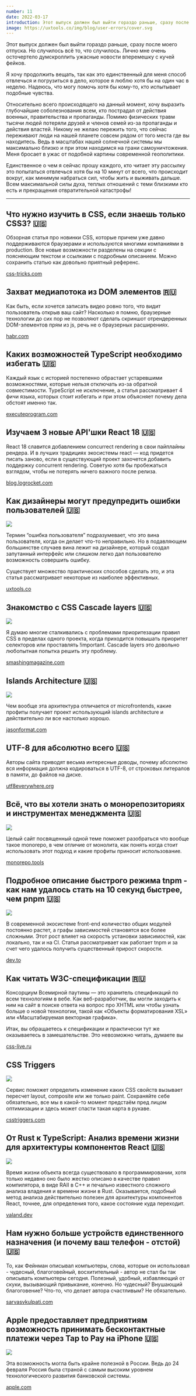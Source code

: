 ```yaml
---
number: 11
date: 2022-03-17
introduction: Этот выпуск должен был выйти гораздо раньше, сразу после моего отпуска. Но случилось всё то, что случилось. Я хочу продолжить вещать, так как это единственный для меня способ отвлечься.
image: https://uxtools.co/img/blog/user-errors/cover.svg
---
```


Этот выпуск должен был выйти гораздо раньше, сразу после моего отпуска. Но случилось всё то, что случилось. Лично мне очень осточертело думскроллить ужасные новости вперемешку с кучей фейков.

Я хочу продолжить вещать, так как это единственный для меня способ отвлечься и погрузиться в дело, которое я люблю хотя бы на один час в неделю. Надеюсь, что могу помочь хотя бы кому-то, кто испытывает подобные чувства.

Относительно всего происходящего на данный момент, хочу выразить глубочайшие соболезнования всем, кто пострадал от действия военных, правительства и пропаганды. Помимо физических травм тысячи людей потеряли друзей и членов семей из-за пропаганды и действия властей. Никому не желаю пережить того, что сейчас переживают люди на нашей планете совсем рядом от того места где вы находитесь. Ведь в масштабах нашей солнечной системы мы максимально близко и при этом находимся на грани самоуничтожения. Меня бросает в ужас от подобной картины современной геополитики.

Единственное о чем я сейчас прошу каждого, кто читает эту рассылку это попытаться отвлечься хотя бы на 10 минут от всего, что происходит вокруг, как минимум набраться сил, чтобы жить и выживать дальше. Всем максимальной силы духа, теплых отношений с теми близкими кто есть и прекращения отвратительной катастрофы!

<hr />

## Что нужно изучить в CSS, если знаешь только CSS3? 🇺🇸

Обзорная статья про новинки CSS, которые причем уже давно поддерживаются браузерами и используются многими компаниями в production. Все новые возможности разделены на секции с поясняющим текстом и ссылками с подробным описанием. Можно сохранить статью как довольно приятный референс.

[css-tricks.com](https://css-tricks.com/whats-new-since-css3/)

## Захват медиапотока из DOM элементов 🇷🇺

Как быть, если хочется записать видео ровно того, что видит пользователь открыв ваш сайт? Насколько я помню, браузерные технологии до сих пор не позволяют сделать скриншот отрендеренных DOM-элементов прям из js, речь не о браузерных расширениях.

[habr.com](https://habr.com/ru/company/timeweb/blog/646831/)

## Каких возможностей TypeScript необходимо избегать 🇺🇸

Каждый язык с историей постепенно обрастает устаревшими возможностями, которые нельзя отключать из-за обратной совместимости. TypeScript не исключение, а статья рассматривает 4 фичи языка, которых стоит избегать и при этом объясняет почему дела обстоят именно так.

[executeprogram.com](https://www.executeprogram.com/blog/typescript-features-to-avoid)

## Изучаем 3 новые API'шки React 18 🇺🇸

React 18 славится добавлением concurrect rendering в свои пайплайны рендера. И в лучших традициях экосистемы react — код придется писать заново, если в существующий проект захочется добавить поддержку concurrent rendering. Советую хотя бы пробежаться взглядом, чтобы не потерять ничего важного после релиза.

[blog.logrocket.com](https://blog.logrocket.com/exploring-react-18-three-new-apis/)

## Как дизайнеры могут предупредить ошибки пользователей 🇺🇸

![](/11-1004595/c7e76f890401f7c9fa58c5766f69c500.svg)

Термин “ошибка пользователя” подразумевает, что это вина пользователя, когда он делает что-то неправильно. Но в подавляющем большинстве случаев вина лежит на дизайнере, который создал запутанный интерфейс или слишком легко дал пользователю возможность совершить ошибку.

Существует множество практических способов сделать это, и эта статья рассматривает некоторые из наиболее эффективных.

[uxtools.co](https://uxtools.co/blog/how-designers-can-prevent-user-errors/)

## Знакомство с CSS Cascade layers 🇺🇸

![](/11-1004595/1030826a1a959b4396f0a43aee406b86.png)

Я думаю многие сталкивались с проблемами приоритезации правил CSS в пределах одного проекта, когда приходится повышать приоритет селекторов или проставлять !important. Cascade layers это довольно любопытная попытка решить эту проблему.

[smashingmagazine.com](https://www.smashingmagazine.com/2022/01/introduction-css-cascade-layers/)

## Islands Architecture 🇺🇸

![](/11-1004595/ddfe4d3843c3b1db40adfbf3b2c2f423.png)

Чем вообще эта архитектура отличается от microfrontends, какие профиты получает проект использующий islands architecture и действительно ли все настолько хорошо.

[jasonformat.com](https://jasonformat.com/islands-architecture/)

## UTF-8 для абсолютно всего 🇺🇸

Авторы сайта приводят весьма интересные доводы, почему абсолютно вся информация должна кодироваться в UTF-8, от строковых литералов в памяти, до файлов на диске.

[utf8everywhere.org](https://utf8everywhere.org/)

## Всё, что вы хотели знать о монорепозиториях и инструментах менеджмента 🇺🇸

![](/11-1004595/1566dc8e48448f7cb3f1291ce53bc273.svg)

Целый сайт посвященный одной теме поможет разобраться что вообще такое monorepo, в чем отличие от монолита, как понять когда стоит использовать этот подход и какие профиты приносит использование.

[monorepo.tools](https://monorepo.tools/)

## Подробное описание быстрого режима tnpm - как нам удалось стать на 10 секунд быстрее, чем pnpm 🇺🇸

![](/11-1004595/6e993fa24a886b7c5ded32d13a2249ab.jpg)

В современной экосистеме front-end количество общих модулей постоянно растет, а графы зависимостей становятся все более сложными. Этот рост влияет на скорость установки зависимостей, как локально, так и на CI. Статья рассматривает как работает tnpm и за счет чего удалось получить существенный прирост скорости.

[dev.to](https://dev.to/atian25/in-depth-of-tnpm-rapid-mode-how-could-we-fast-10s-than-pnpm-3bpp)

## Как читать W3C-спецификации 🇷🇺

Консорциум Всемирной паутины — это хранитель спецификаций по всем технологиям в вебе. Как веб-разработчик, вы могли заходить к ним на сайт в поиске ответа на вопрос про XHTML или чтобы узнать больше о новой технологии, такой как «Объекты форматирования XSL» или «Масштабируемая векторная графика».

Итак, вы обращаетесь к спецификации и практически тут же оказываетесь в замешательстве. Это невозможно читать, думаете вы

[css-live.ru](https://css-live.ru/articles/kak-chitat-w3c-specifikacii.html)

## CSS Triggers

![](/11-1004595/440e3290fd019929e620df9e6da1cda3.png)

Сервис поможет определить изменение каких CSS свойств вызывает пересчет layout, composite или же только paint. Сохраняйте себе обязательно, все мы в какой-то момент предстаём пред лицом оптимизации и здесь может спасти такая карта в рукаве.

[csstriggers.com](https://csstriggers.com/)

## От Rust к TypeScript: Анализ времени жизни для архитектуры компонентов React 🇺🇸

![](/11-1004595/e0767b01f20b298e11e6bff9a5b0a0c3.png)

Время жизни объекта всегда существовало в программировании, хотя только недавно оно было жестко описано в качестве правил компилятора, в виде RAII в C++ и печально известного сложного анализа владения и времени жизни в Rust. Оказывается, подобный метод анализа действительно полезен для архитектуры компонентов React, точнее, для определения того, какое состояние куда переходит.

[valand.dev](https://valand.dev/blog/post/from-rust-to-typescript-lifetime-analysis)

## Нам нужно больше устройств единственного назначения (и почему ваш телефон - отстой) 🇺🇸

То, как Фейнман описывал компьютеры, слова, которые он использовал - чудесный, благоговейный, восхитительный - автор не стал бы так описывать компьютеры сегодня. Полезный, удобный, избавляющий от скуки, вызывающий привыкание, конечно. Но чудесный? Внушающий благоговение? Что-то, что делает автора счастливым? Не обязательно.

[sarvasvkulpati.com](https://sarvasvkulpati.com/blog/computingrevolutionfix)

## Apple предоставляет предприятиям возможность принимать бесконтактные платежи через Tap to Pay на iPhone 🇺🇸

![](/11-1004595/628aa6768ec62e9aebf8779120ababf8.jpg)

Эта возможность могла быть крайне полезной в России. Ведь до 24 февраля Россия была страной с самым высоким уровнем технологического развития банковской системы.

[apple.com](https://www.apple.com/newsroom/2022/02/apple-unveils-contactless-payments-via-tap-to-pay-on-iphone/)
